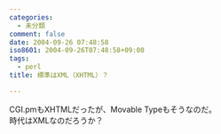 ```yaml
---
categories:
  - 未分類
comment: false
date: 2004-09-26 07:48:58
iso8601: 2004-09-26T07:48:58+09:00
tags:
  - perl
title: 標準はXML（XHTML）？

---
```


<div class="entry-body">
                                 <p>CGI.pmもXHTMLだったが、Movable Typeもそうなのだ。<br />
時代はXMLなのだろうか？</p>
                              </div>    	